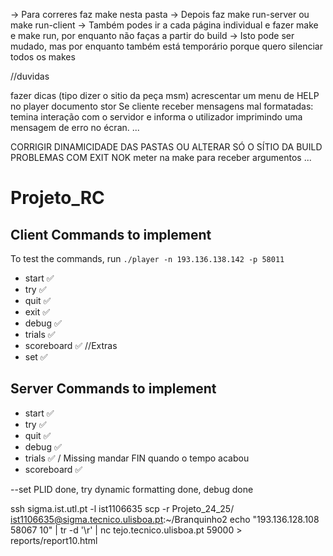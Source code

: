 -> Para correres faz make nesta pasta
-> Depois faz make run-server ou make run-client
-> Também podes ir a cada página individual e fazer make e make run, por enquanto não faças a partir do build
-> Isto pode ser mudado, mas por enquanto também está temporário porque quero silenciar todos os makes

//duvidas

fazer dicas (tipo dizer o sitio da peça msm) acrescentar um menu de HELP no player
documento stor
Se cliente receber mensagens mal formatadas: temina interação com o servidor e informa o utilizador imprimindo uma mensagem de erro no écran. ...

CORRIGIR DINAMICIDADE DAS PASTAS OU ALTERAR SÓ O SÍTIO DA BUILD
PROBLEMAS COM EXIT NOK
meter na make para receber argumentos ...

# Projeto_RC

## Client Commands to implement

To test the commands, run `./player -n 193.136.138.142 -p 58011`

- start ✅
- try ✅
- quit ✅
- exit ✅
- debug ✅
- trials ✅ 
- scoreboard ✅
//Extras
- set ✅

## Server Commands to implement
- start ✅
- try ✅
- quit ✅
- debug ✅
- trials ✅ / Missing mandar FIN quando o tempo acabou
- scoreboard ✅

--set PLID done, try dynamic formatting done, debug done

ssh sigma.ist.utl.pt -l ist1106635
scp -r  Projeto_24_25/ ist1106635@sigma.tecnico.ulisboa.pt:~/Branquinho2
echo "193.136.128.108 58067 10" | tr -d '\r' | nc tejo.tecnico.ulisboa.pt 59000 > reports/report10.html